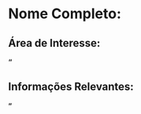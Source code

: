 # Nome Completo:
<b beatriz lins marques >

## Área de Interesse:
<q Quality assurance QA >

## Informações Relevantes:
<S sou aluna de ads venho me interessado nessa area e pretendo ir mais afundo>
